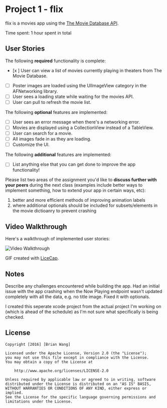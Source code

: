 # Project 1 - flix

flix is a movies app using the [The Movie Database API](http://docs.themoviedb.apiary.io/#).

Time spent: 1 hour spent in total

## User Stories

The following **required** functionality is complete:

- [x ] User can view a list of movies currently playing in theaters from The Movie Database.
- [ ] Poster images are loaded using the UIImageView category in the AFNetworking library.
- [ ] User sees a loading state while waiting for the movies API.
- [ ] User can pull to refresh the movie list.

The following **optional** features are implemented:

- [ ] User sees an error message when there's a networking error.
- [ ] Movies are displayed using a CollectionView instead of a TableView.
- [ ] User can search for a movie.
- [ ] All images fade in as they are loading.
- [ ] Customize the UI.

The following **additional** features are implemented:

- [ ] List anything else that you can get done to improve the app functionality!

Please list two areas of the assignment you'd like to **discuss further with your peers** during the next class (examples include better ways to implement something, how to extend your app in certain ways, etc):

1. better and more efficient methods of improving animation labels 
2. where additional optionals should be included for subsets/elements in the movie dictioanry to prevent crashing

## Video Walkthrough 

Here's a walkthrough of implemented user stories:

<img src='http://i.imgur.com/m1v00sV.gif' title='Video Walkthrough' width='' alt='Video Walkthrough' />

GIF created with [LiceCap](http://www.cockos.com/licecap/).

## Notes

Describe any challenges encountered while building the app.
Had an initial issue with the app crashing when the Now Playing endpoint wasn't updated completely with all the data, e.g. no title image. Fixed it with optionals.

I created this seperate xcode project from the actual project I'm working on (which is ahead of the schedule) as I'm not sure what specifically is being checked.

## License

    Copyright [2016] [Brian Wang]

    Licensed under the Apache License, Version 2.0 (the "License");
    you may not use this file except in compliance with the License.
    You may obtain a copy of the License at

        http://www.apache.org/licenses/LICENSE-2.0

    Unless required by applicable law or agreed to in writing, software
    distributed under the License is distributed on an "AS IS" BASIS,
    WITHOUT WARRANTIES OR CONDITIONS OF ANY KIND, either express or implied.
    See the License for the specific language governing permissions and
    limitations under the License.
